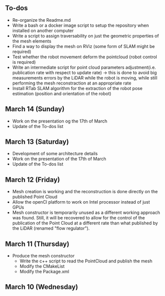 ## To-dos
- Re-organize the Readme.md
- Write a bash or a docker image script to setup the repository when installed on another computer
- Write a script to assign traversability on just the geometric properties of the mesh elements
- Find a way to display the mesh on RViz (some form of SLAM might be required)
- Test whether the robot movement deform the pointcloud (robot control is required)
- Write an intermediate script for point cloud parameters adjustment(i.e. publication rate with respect to update rate) -> this is done to avoid big measurements errors by the LiDAR while the robot is moving, while still performing the mesh reconstraction at an appropriate rate
- Install RTab SLAM algorithm for the extraction of the robot pose estimation (position and orientation of the robot)

## March 14 (Sunday)
- Work on the presentation og the 17th of March
- Update of the To-dos list

## March 13 (Saturday)
- Development of some architecture details
- Work on the presentation of the 17th of March
- Update of the To-dos list

## March 12 (Friday)
- Mesh creation is working and the reconstruction is done directly on the published Point Cloud
- Allow the openCl platform to work on Intel processor instead of just GPUs
- Mesh constructor is temporarily unused as a different working approach was found. Still, it will be recovered to allow for the control of the publication of the Point Cloud at a different rate than what published by the LiDAR (renamed "flow regulator"). 

## March 11 (Thursday)
- Produce the mesh constructor
  - Write the c++ script to read the PointCloud and publish the mesh
  - Modify the CMakeList 
  - Modify the Package.xml 

## March 10 (Wednesday)


